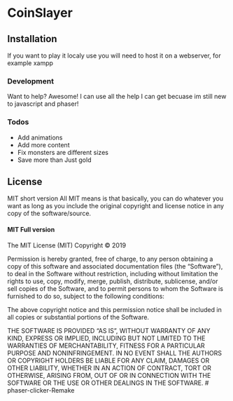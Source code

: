 # CoinSlayer

## Installation
If you want to play it localy use you will need to host it on a webserver, for example xampp

### Development

Want to help? Awesome!
I can use all the help I can get becuase im still new to javascript and phaser!

### Todos

 - Add animations
 - Add more content
 - Fix monsters are different sizes
 - Save more than Just gold

License
----
MIT short version
All MIT means is that basically, you can do whatever you want as long as you include the original copyright and license notice in any copy of the software/source.
#### MIT Full version

The MIT License (MIT)
Copyright © 2019 <copyright holders>

Permission is hereby granted, free of charge, to any person obtaining a copy of this software and associated documentation files (the “Software”), to deal in the Software without restriction, including without limitation the rights to use, copy, modify, merge, publish, distribute, sublicense, and/or sell copies of the Software, and to permit persons to whom the Software is furnished to do so, subject to the following conditions:

The above copyright notice and this permission notice shall be included in all copies or substantial portions of the Software.

THE SOFTWARE IS PROVIDED “AS IS”, WITHOUT WARRANTY OF ANY KIND, EXPRESS OR IMPLIED, INCLUDING BUT NOT LIMITED TO THE WARRANTIES OF MERCHANTABILITY, FITNESS FOR A PARTICULAR PURPOSE AND NONINFRINGEMENT. IN NO EVENT SHALL THE AUTHORS OR COPYRIGHT HOLDERS BE LIABLE FOR ANY CLAIM, DAMAGES OR OTHER LIABILITY, WHETHER IN AN ACTION OF CONTRACT, TORT OR OTHERWISE, ARISING FROM, OUT OF OR IN CONNECTION WITH THE SOFTWARE OR THE USE OR OTHER DEALINGS IN THE SOFTWARE.
#   p h a s e r - c l i c k e r - R e m a k e  
 